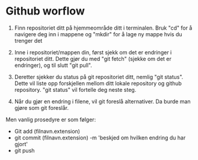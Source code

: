 # Github worflow

1. Finn repositoriet ditt på hjemmeområde ditt i terminalen. Bruk "cd" for å navigere deg inn i mappene og
"mkdir" for å lage ny mappe hvis du trenger det

2. Inne i repositoriet/mappen din, først sjekk om det er endringer i repositoriet ditt. Dette gjør du med
"git fetch" (sjekke om det er endringer), og til slutt "git pull". 

3. Deretter sjekker du status på git repositoriet ditt, nemlig "git status". Dette vil liste opp forskjellen mellom ditt
lokale repository og github repository. "git status" vil fortelle deg neste steg. 

4. Når du gjør en endring i filene, vil git foreslå alternativer. Da burde man gjøre som git foreslår.

Men vanlig prosedyre er som følger:

- Git add (filnavn.extension)
- git commit (filnavn.extension) -m 'beskjed om hvilken endring du har gjort'
- git push

